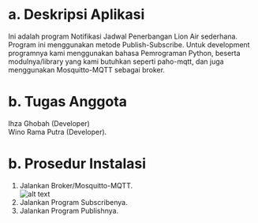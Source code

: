 # a.  Deskripsi Aplikasi
Ini adalah program Notifikasi Jadwal Penerbangan Lion Air sederhana. Program ini menggunakan metode Publish-Subscribe.
Untuk development programnya kami menggunakan bahasa Pemrograman Python, beserta modulnya/library yang kami butuhkan seperti paho-mqtt, dan juga menggunakan Mosquitto-MQTT sebagai broker.

# b.  Tugas Anggota
Ihza Ghobah (Developer)<br/>
Wino Rama Putra (Developer).

# b. Prosedur Instalasi
1.  Jalankan Broker/Mosquitto-MQTT.<br/>
![alt text](https://github.com/winsxz/Program-Boarding-Notification/blob/master/img/mosquitto.png)<br/>
2.  Jalankan Program Subscribenya.<br/>
3.  Jalankan Program Publishnya.<br/>

